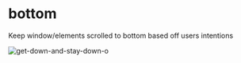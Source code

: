 # bottom

Keep window/elements scrolled to bottom based off users intentions

![get-down-and-stay-down-o](https://cloud.githubusercontent.com/assets/3337776/10616113/5b7356b4-7718-11e5-9e82-0f961689625f.gif)

